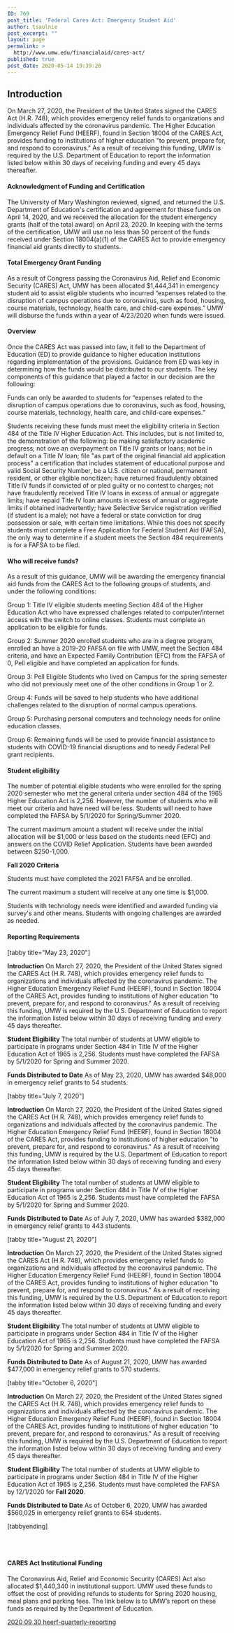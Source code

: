 ```yaml
---
ID: 769
post_title: 'Federal Cares Act: Emergency Student Aid'
author: tsaulnie
post_excerpt: ""
layout: page
permalink: >
  http://www.umw.edu/financialaid/cares-act/
published: true
post_date: 2020-05-14 19:39:28
---
```

<h2>Introduction</h2>
On March 27, 2020, the President of the United States signed the CARES Act (H.R. 748), which provides emergency relief funds to organizations and individuals affected by the coronavirus pandemic. The Higher Education Emergency Relief Fund (HEERF), found in Section 18004 of the CARES Act, provides funding to institutions of higher education "to prevent, prepare for, and respond to coronavirus." As a result of receiving this funding, UMW is required by the U.S. Department of Education to report the information listed below within 30 days of receiving funding and every 45 days thereafter.

<h4>Acknowledgment of Funding and Certification</h4>

The University of Mary Washington reviewed, signed, and returned the U.S. Department of Education's certification and agreement for these funds on April 14, 2020, and we received the allocation for the student emergency grants (half of the total award) on April 23, 2020. In keeping with the terms of the certification, UMW will use no less than 50 percent of the funds received under Section 18004(a)(1) of the CARES Act to provide emergency financial aid grants directly to students.

<h4>Total Emergency Grant Funding</h4>

As a result of Congress passing the Coronavirus Aid, Relief and Economic Security (CARES) Act, UMW has been allocated $1,444,341 in emergency student aid to assist eligible students who incurred “expenses related to the disruption of campus operations due to coronavirus, such as food, housing, course materials, technology, health care, and child-care expenses.” UMW will disburse the funds within a year of 4/23/2020 when funds were issued.

<h4>Overview</h4>

Once the CARES Act was passed into law, it fell to the Department of Education (ED) to provide guidance to higher education institutions regarding implementation of the provisions. Guidance from ED was key in determining how the funds would be distributed to our students. The key components of this guidance that played a factor in our decision are the following:

Funds can only be awarded to students for “expenses related to the disruption of campus operations due to coronavirus, such as food, housing, course materials, technology, health care, and child-care expenses.”

Students receiving these funds must meet the eligibility criteria in Section 484 of the Title IV Higher Education Act. This includes, but is not limited to, the demonstration of the following: be making satisfactory academic progress; not owe an overpayment on Title IV grants or loans; not be in default on a Title IV loan; file "as part of the original financial aid application process" a certification that includes statement of educational purpose and valid Social Security Number, be a U.S. citizen or national, permanent resident, or other eligible noncitizen; have returned fraudulently obtained Title IV funds if convicted of or pled guilty or no contest to charges; not have fraudulently received Title IV loans in excess of annual or aggregate limits; have repaid Title IV loan amounts in excess of annual or aggregate limits if obtained inadvertently; have Selective Service registration verified (if student is a male); not have a federal or state conviction for drug possession or sale, with certain time limitations. While this does not specify students must complete a Free Application for Federal Student Aid (FAFSA), the only way to determine if a student meets the Section 484 requirements is for a FAFSA to be filed.

<h4>Who will receive funds?</h4>
As a result of this guidance, UMW will be awarding the emergency financial aid funds from the CARES Act to the following groups of students, and under the following conditions:

Group 1: Title IV eligible students meeting Section 484 of the Higher Education Act who have expressed challenges related to computer/internet access with the switch to online classes. Students must complete an application to be eligible for funds.

Group 2: Summer 2020 enrolled students who are in a degree program, enrolled an have a 2019-20 FAFSA on file with UMW, meet the Section 484 criteria, and have an Expected Family Contribution (EFC) from the FAFSA of 0, Pell eligible and have completed an application for funds.

Group 3: Pell Eligible Students who lived on Campus for the spring semester who did not previously meet one of the other conditions in Group 1 or 2.

Group 4: Funds will be saved to help students who have additional challenges related to the disruption of normal campus operations.

Group 5: Purchasing personal computers and technology needs for online education classes.

Group 6: Remaining funds will be used to provide financial assistance to students with COVID-19 financial disruptions and to needy Federal Pell grant recipients.

<h4>Student eligibility</h4>
The number of potential eligible students who were enrolled for the spring 2020 semester who met the general criteria under section 484 of the 1965 Higher Education Act is 2,256. However, the number of students who will meet our criteria and have need will be less. Students will need to have completed the FAFSA by 5/1/2020 for Spring/Summer 2020.

The current maximum amount a student will receive under the initial allocation will be $1,000 or less based on the students need (EFC) and answers on the COVID Relief Application. Students have been awarded between $250-1,000.

<strong>Fall 2020 Criteria</strong>

Students must have completed the 2021 FAFSA and be enrolled.

The current maximum a student will receive at any one time is $1,000.

Students with technology needs were identified and awarded funding via survey's and other means.
Students with ongoing challenges are awarded as needed.

<h4>Reporting Requirements</h4>
<div class="accordion">

[tabby title="May 23, 2020"]

<strong>Introduction</strong>
On March 27, 2020, the President of the United States signed the CARES Act (H.R. 748), which provides emergency relief funds to organizations and individuals affected by the coronavirus pandemic. The Higher Education Emergency Relief Fund (HEERF), found in Section 18004 of the CARES Act, provides funding to institutions of higher education "to prevent, prepare for, and respond to coronavirus." As a result of receiving this funding, UMW is required by the U.S. Department of Education to report the information listed below within 30 days of receiving funding and every 45 days thereafter.

<strong>Student Eligibility</strong>
The total number of students at UMW eligible to participate in programs under Section 484 in Title IV of the Higher Education Act of 1965 is 2,256. Students must have completed the FAFSA by 5/1/2020 for Spring and Summer 2020.

<strong>Funds Distributed to Date</strong>
As of May 23, 2020, UMW has awarded $48,000 in emergency relief grants to 54 students.


[tabby title="July 7, 2020"]

<strong>Introduction</strong>
On March 27, 2020, the President of the United States signed the CARES Act (H.R. 748), which provides emergency relief funds to organizations and individuals affected by the coronavirus pandemic. The Higher Education Emergency Relief Fund (HEERF), found in Section 18004 of the CARES Act, provides funding to institutions of higher education "to prevent, prepare for, and respond to coronavirus." As a result of receiving this funding, UMW is required by the U.S. Department of Education to report the information listed below within 30 days of receiving funding and every 45 days thereafter.

<strong>Student Eligibility</strong>
The total number of students at UMW eligible to participate in programs under Section 484 in Title IV of the Higher Education Act of 1965 is 2,256. Students must have completed the FAFSA by 5/1/2020 for Spring and Summer 2020.

<strong>Funds Distributed to Date</strong>
As of July 7, 2020, UMW has awarded $382,000 in emergency relief grants to 443 students.


[tabby title="August 21, 2020"]

<strong>Introduction</strong>
On March 27, 2020, the President of the United States signed the CARES Act (H.R. 748), which provides emergency relief funds to organizations and individuals affected by the coronavirus pandemic. The Higher Education Emergency Relief Fund (HEERF), found in Section 18004 of the CARES Act, provides funding to institutions of higher education "to prevent, prepare for, and respond to coronavirus." As a result of receiving this funding, UMW is required by the U.S. Department of Education to report the information listed below within 30 days of receiving funding and every 45 days thereafter.

<strong>Student Eligibility</strong>
The total number of students at UMW eligible to participate in programs under Section 484 in Title IV of the Higher Education Act of 1965 is 2,256. Students must have completed the FAFSA by 5/1/2020 for Spring and Summer 2020.

<strong>Funds Distributed to Date</strong>
As of August 21, 2020, UMW has awarded $477,000 in emergency relief grants to 570 students.


[tabby title="October 6, 2020"]

<strong>Introduction</strong>
On March 27, 2020, the President of the United States signed the CARES Act (H.R. 748), which provides emergency relief funds to organizations and individuals affected by the coronavirus pandemic. The Higher Education Emergency Relief Fund (HEERF), found in Section 18004 of the CARES Act, provides funding to institutions of higher education "to prevent, prepare for, and respond to coronavirus." As a result of receiving this funding, UMW is required by the U.S. Department of Education to report the information listed below within 30 days of receiving funding and every 45 days thereafter.

<strong>Student Eligibility</strong>
The total number of students at UMW eligible to participate in programs under Section 484 in Title IV of the Higher Education Act of 1965 is 2,256. Students must have completed the FAFSA by 12/1/2020 for <strong>Fall 2020</strong>.

<strong>Funds Distributed to Date</strong>
As of October 6, 2020, UMW has awarded $560,025 in emergency relief grants to 654 students.



[tabbyending]

</div>

<br></br>
<h4><strong>CARES Act Institutional Funding</strong></h4>
The Coronavirus Aid, Relief and Economic Security (CARES) Act also allocated $1,440,340 in institutional support. UMW used these funds to offset the cost of providing refunds to students for Spring 2020 housing, meal plans and parking fees. The link below is to UMW’s report on these funds as required by the Department of Education.

<a href="http://www.umw.edu/financialaid/wp-content/uploads/sites/31/2020/10/2020-09-30-heerf-quarterly-reporting.pdf">2020 09 30 heerf-quarterly-reporting</a>